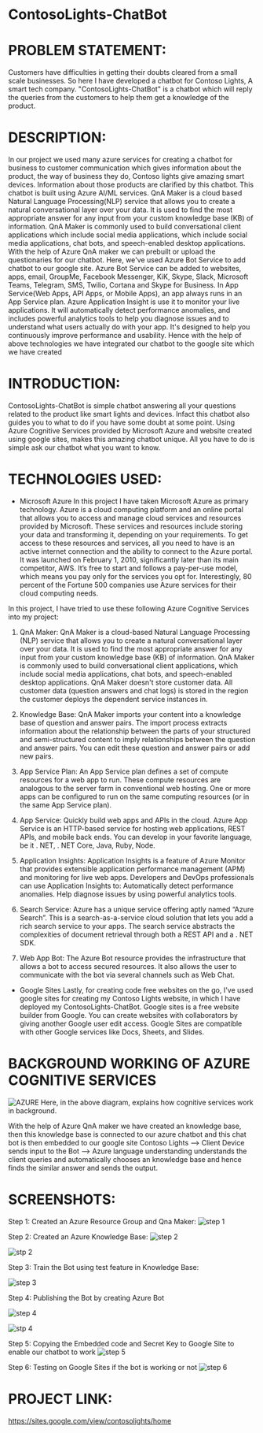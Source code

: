 # ContosoLights-ChatBot
# PROBLEM STATEMENT:
Customers have difficulties in getting their doubts cleared from a small scale businesses. So here I have developed a chatbot for Contoso Lights, A smart tech company. "ContosoLights-ChatBot" is a chatbot which will reply the queries from the customers to help them get a knowledge of the product.

# DESCRIPTION:
In our project we used many azure services for creating a chatbot for business to customer communication which gives information about the product, the way of business they do, Contoso lights give amazing smart devices. Information about those products are clarified by this chatbot. This chatbot is built using Azure AI/ML services. QnA Maker is a cloud based Natural Language Processing(NLP) service that allows you to create a natural conversational layer over your data. It is used to find the most appropriate answer for any input from your custom knowledge base (KB) of information. QnA Maker is commonly used to build conversational client applications which include social media applications, which include social media applications, chat bots, and speech-enabled desktop applications. With the help of Azure QnA maker we can prebuilt or upload the questionaries for our chatbot. Here, we've used Azure Bot Service to add chatbot to our google site. Azure Bot Service can be added to websites, apps, email, GroupMe, Facebook Messenger, KiK, Skype, Slack, Microsoft Teams, Telegram, SMS, Twilio, Cortana and Skype for Business. In App Service(Web Apps, API Apps, or Mobile Apps), an app always runs in an App Service plan. Azure Application Insight is use it to monitor your live applications. It will automatically detect performance anomalies, and includes powerful analytics tools to help you diagnose issues and to understand what users actually do with your app. It's designed to help you continuously improve performance and usability. Hence with the help of above technologies we have integrated our chatbot to the google site which we have created

# INTRODUCTION:
ContosoLights-ChatBot is simple chatbot answering all your questions related to the product like smart lights and devices. Infact this chatbot also guides you to what to do if you have some doubt at some point. Using Azure Cognitive Services provided by Microsoft Azure and website created using google sites, makes this amazing chatbot unique. All you have to do is simple ask our chatbot what you want to know.

# TECHNOLOGIES USED:
  * Microsoft Azure
In this project I have taken Microsoft Azure as primary technology. Azure is a cloud computing platform and an online portal that allows you to access and manage cloud services and resources provided by Microsoft. These services and resources include storing your data and transforming it, depending on your requirements. To get access to these resources and services, all you need to have is an active internet connection and the ability to connect to the Azure portal. It was launched on February 1, 2010, significantly later than its main competitor, AWS. It’s free to start and follows a pay-per-use model, which means you pay only for the services you opt for. Interestingly, 80 percent of the Fortune 500 companies use Azure services for their cloud computing needs.

In this project, I have tried to use these following Azure Cognitive Services into my project:

1. QnA Maker: QnA Maker is a cloud-based Natural Language Processing (NLP) service that allows you to create a natural conversational layer over your data. It is used to find the most appropriate answer for any input from your custom knowledge base (KB) of information. QnA Maker is commonly used to build conversational client applications, which include social media applications, chat bots, and speech-enabled desktop applications. QnA Maker doesn't store customer data. All customer data (question answers and chat logs) is stored in the region the customer deploys the dependent service instances in.

2. Knowledge Base: QnA Maker imports your content into a knowledge base of question and answer pairs. The import process extracts information about the relationship between the parts of your structured and semi-structured content to imply relationships between the question and answer pairs. You can edit these question and answer pairs or add new pairs.

3. App Service Plan: An App Service plan defines a set of compute resources for a web app to run. These compute resources are analogous to the server farm in conventional web hosting. One or more apps can be configured to run on the same computing resources (or in the same App Service plan).

4. App Service: Quickly build web apps and APIs in the cloud. Azure App Service is an HTTP-based service for hosting web applications, REST APIs, and mobile back ends. You can develop in your favorite language, be it . NET, . NET Core, Java, Ruby, Node.

5. Application Insights: Application Insights is a feature of Azure Monitor that provides extensible application performance management (APM) and monitoring for live web apps. Developers and DevOps professionals can use Application Insights to: Automatically detect performance anomalies. Help diagnose issues by using powerful analytics tools.

6. Search Service: Azure has a unique service offering aptly named “Azure Search”. This is a search-as-a-service cloud solution that lets you add a rich search service to your apps. The search service abstracts the complexities of document retrieval through both a REST API and a . NET SDK.

7. Web App Bot: The Azure Bot resource provides the infrastructure that allows a bot to access secured resources. It also allows the user to communicate with the bot via several channels such as Web Chat.

* Google Sites
Lastly, for creating code free websites on the go, I've used google sites for creating my Contoso Lights website, in which I have deployed my ContosoLights-ChatBot. Google sites is a free website builder from Google. You can create websites with collaborators by giving another Google user edit access. Google Sites are compatible with other Google services like Docs, Sheets, and Slides.

# BACKGROUND WORKING OF AZURE COGNITIVE SERVICES
![AZURE](https://user-images.githubusercontent.com/86511074/159109741-de750081-c59c-4b93-bfda-357e6e6ef282.jpg)
Here, in the above diagram, explains how cognitive services work in background.

With the help of Azure QnA maker we have created an knowledge base, then this knowledge base is connected to our azure chatbot and this chat bot is then embedded to our google site Contoso Lights --> Client Device sends input to the Bot --> Azure language understanding understands the client queries and automatically chooses an knowledge base and hence finds the similar answer and sends the output.

# SCREENSHOTS:
Step 1: Created an Azure Resource Group and Qna Maker:
![step 1](https://user-images.githubusercontent.com/86511074/159110012-8ffa9015-1918-4e9e-8488-31f63930242b.png)

Step 2: Created an Azure Knowledge Base:
![step 2](https://user-images.githubusercontent.com/86511074/159110112-43275a52-b14c-48d3-83db-6df446736cbd.png)

![stp 2](https://user-images.githubusercontent.com/86511074/159110153-24ef36f4-d0fc-4bdd-a027-a18d194eb9b0.png)

Step 3: Train the Bot using test feature in Knowledge Base:


![step 3](https://user-images.githubusercontent.com/86511074/159110254-a8d8c32b-8f2a-4251-9592-8c8c3e5012b8.png)

Step 4: Publishing the Bot by creating Azure Bot

![step 4](https://user-images.githubusercontent.com/86511074/159110311-1ce29813-00fb-4e1a-b22a-81a764310898.png)

![stp 4](https://user-images.githubusercontent.com/86511074/159110343-eeb42b14-9444-41cb-a46e-25ec94557e7a.png)

Step 5: Copying the Embedded code and Secret Key to Google Site to enable our chatbot to work
![step 5](https://user-images.githubusercontent.com/86511074/159110405-4aca41c1-8079-403b-86df-0323ef5d2ad0.png)

Step 6: Testing on Google Sites if the bot is working or not
![step 6](https://user-images.githubusercontent.com/86511074/159110453-15e65dd3-be5b-4af4-84ee-0b29c2001a76.png)


# PROJECT LINK:
https://sites.google.com/view/contosolights/home
